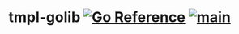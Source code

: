 # tmpl-golib [![Go Reference](https://pkg.go.dev/badge/github.com/minizilla/tmpl-golib.svg)](https://pkg.go.dev/github.com/minizilla/tmpl-golib) [![main](https://github.com/minizilla/tmpl-golib/actions/workflows/main.yaml/badge.svg)](https://github.com/minizilla/tmpl-golib/actions/workflows/main.yaml)
